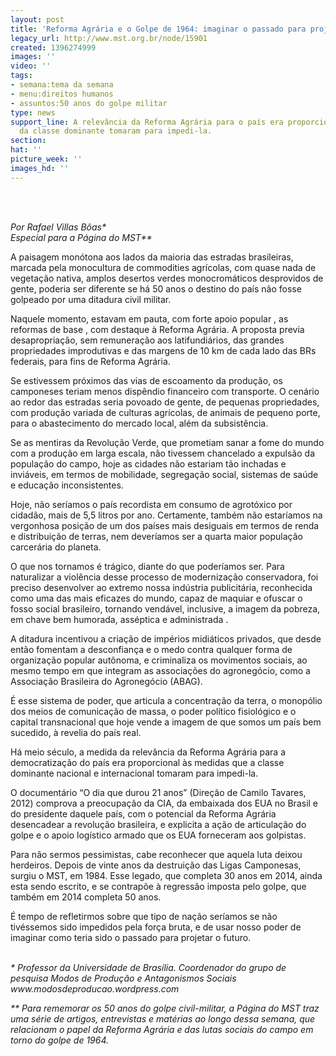 ```yaml
---
layout: post
title: 'Reforma Agrária e o Golpe de 1964: imaginar o passado para projetar o futuro'
legacy_url: http://www.mst.org.br/node/15901
created: 1396274999
images: ''
video: ''
tags:
- semana:tema da semana
- menu:direitos humanos
- assuntos:50 anos do golpe militar
type: news
support_line: A relevância da Reforma Agrária para o país era proporcional às medidas
  da classe dominante tomaram para impedi-la.
section: 
hat: ''
picture_week: ''
images_hd: ''
---
```

<p><br>&nbsp;</p><p><em>Por Rafael Villas Bôas*<br>Especial para a Página do MST**<br></em></p><p>A paisagem monótona aos lados da maioria das estradas brasileiras, marcada pela monocultura de commodities agrícolas, com quase nada de vegetação nativa, amplos desertos verdes monocromáticos desprovidos de gente, poderia ser diferente se há 50 anos o destino do país não fosse golpeado por uma ditadura civil militar.</p><p>Naquele momento, estavam em pauta, com forte apoio popular , as reformas de base , com destaque à Reforma Agrária. A proposta previa desapropriação, sem remuneração aos latifundiários, das grandes propriedades improdutivas e das margens de 10 km de cada lado das BRs federais, para fins de Reforma Agrária.</p><p>Se estivessem próximos das vias de escoamento da produção, os camponeses teriam menos dispêndio financeiro com transporte. O cenário ao redor das estradas seria povoado de gente, de pequenas propriedades, com produção variada de culturas agrícolas, de animais de pequeno porte, para o abastecimento do mercado local, além da subsistência.</p><p>Se as mentiras da Revolução Verde, que prometiam sanar a fome do mundo com a produção em larga escala, não tivessem chancelado a expulsão da população do campo, hoje as cidades não estariam tão inchadas e inviáveis, em termos de mobilidade, segregação social, sistemas de saúde e educação inconsistentes.</p><p>Hoje, não seríamos o país recordista em consumo de agrotóxico por cidadão, mais de 5,5 litros por ano. Certamente, também não estaríamos na vergonhosa posição de um dos países mais desiguais em termos de renda e distribuição de terras, nem deveríamos ser a quarta maior população carcerária do planeta.</p><p>O que nos tornamos é trágico, diante do que poderíamos ser. Para naturalizar a violência desse processo de modernização conservadora, foi preciso desenvolver ao extremo nossa indústria publicitária, reconhecida como uma das mais eficazes do mundo, capaz de maquiar e ofuscar o fosso social brasileiro, tornando vendável, inclusive, a imagem da pobreza, em chave bem humorada, asséptica e administrada .</p><p>A ditadura incentivou a criação de impérios midiáticos privados, que desde então fomentam a desconfiança e o medo contra qualquer forma de organização popular autônoma, e criminaliza os movimentos sociais, ao mesmo tempo em que integram as associações do agronegócio, como a Associação Brasileira do Agronegócio (ABAG).</p><p>É esse sistema de poder, que articula a concentração da terra, o monopólio dos meios de comunicação de massa, o poder político fisiológico e o capital transnacional que hoje vende a imagem de que somos um país bem sucedido, à revelia do país real.</p><p>Há meio século, a medida da relevância da Reforma Agrária para a democratização do país era proporcional às medidas que a classe dominante nacional e internacional tomaram para impedi-la.&nbsp;</p><p>O documentário “O dia que durou 21 anos” (Direção de Camilo Tavares, 2012) comprova a preocupação da CIA, da embaixada dos EUA no Brasil e do presidente daquele país, com o potencial da Reforma Agrária desencadear a revolução brasileira, e explicita a ação de articulação do golpe e o apoio logístico armado que os EUA forneceram aos golpistas.</p><p>Para não sermos pessimistas, cabe reconhecer que aquela luta deixou herdeiros. Depois de vinte anos da destruição das Ligas Camponesas, surgiu o MST, em 1984. Esse legado, que completa 30 anos em 2014, ainda esta sendo escrito, e se contrapõe à regressão imposta pelo golpe, que também em 2014 completa 50 anos.</p><p>É tempo de refletirmos sobre que tipo de nação seríamos se não tivéssemos sido impedidos pela força bruta, e de usar nosso poder de imaginar como teria sido o passado para projetar o futuro.</p><p><br><em>*&nbsp;Professor da Universidade de Brasília. Coordenador do grupo de pesquisa Modos de Produção e Antagonismos Sociais www.modosdeproducao.wordpress.com</em></p><p><em>** Para rememorar os 50 anos do golpe civil-militar, a Página do MST traz uma série de artigos, entrevistas e matérias ao longo dessa semana, que relacionam o papel da Reforma Agrária e das lutas sociais do campo em torno do golpe de 1964. &nbsp;</em></p><div><em><br></em></div><div>&nbsp;</div>
